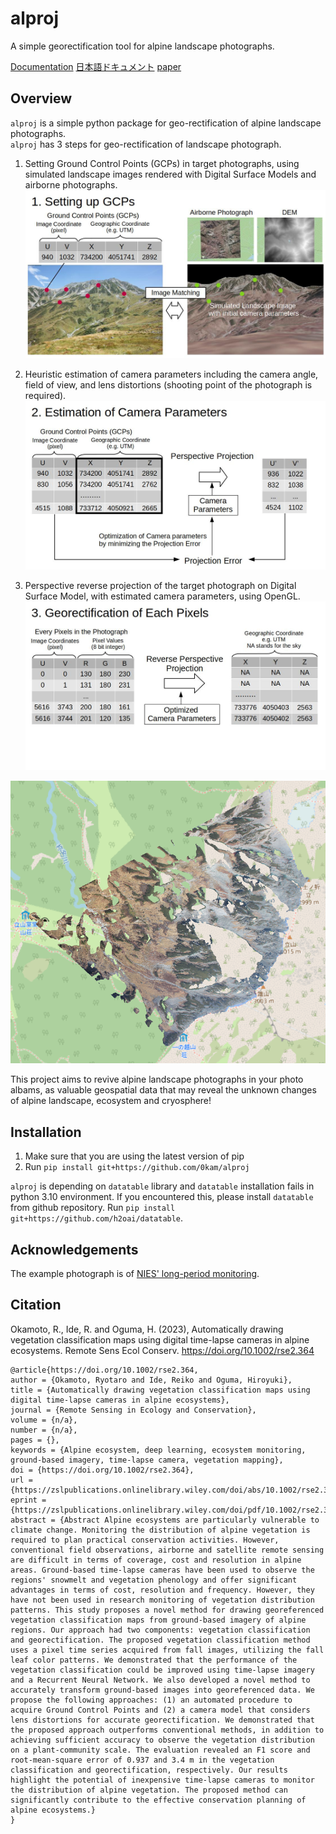 # alproj
A simple georectification tool for alpine landscape photographs.

[Documentation](https://alproj.readthedocs.io/en/latest/index.html)
[日本語ドキュメント](https://green-light.netlify.app/posts/usage_of_alproj/)
[paper](https://doi.org/10.1002/rse2.364)

## Overview
`alproj` is a simple python package for geo-rectification of alpine landscape photographs.   
`alproj` has 3 steps for geo-rectification of landscape photograph.  

1. Setting Ground Control Points (GCPs) in target photographs, using simulated landscape images rendered with Digital Surface Models and airborne photographs.
![](docs/_static/setting_up_gcps.jpg)

2. Heuristic estimation of camera parameters including the camera angle, field of view, and lens distortions (shooting point of the photograph is required).
![](docs/_static/estimation_of_camera_parameters.jpg)

3. Perspective reverse projection of the target photograph on Digital Surface Model, with estimated camera parameters, using OpenGL.
![](docs/_static/georectification.jpg)

![](docs/_static/ortho.png)

This project aims to revive alpine landscape photographs in your photo albams, as valuable geospatial data that may reveal the unknown changes of alpine landscape, ecosystem and cryosphere!

## Installation
1. Make sure that you are using the latest version of pip
2. Run `pip install git+https://github.com/0kam/alproj`

`alproj` is depending on `datatable` library and `datatable` installation fails in python 3.10 environment. If you encountered this, please install `datatable` from github repository. 
Run `pip install git+https://github.com/h2oai/datatable`.

## Acknowledgements
The example photograph is of [NIES' long-period monitoring](https://db.cger.nies.go.jp/gem/ja/mountain/station.html?id=2).   

## Citation
Okamoto, R., Ide, R. and Oguma, H. (2023), Automatically drawing vegetation classification maps using digital time-lapse cameras in alpine ecosystems. Remote Sens Ecol Conserv. https://doi.org/10.1002/rse2.364

```
@article{https://doi.org/10.1002/rse2.364,
author = {Okamoto, Ryotaro and Ide, Reiko and Oguma, Hiroyuki},
title = {Automatically drawing vegetation classification maps using digital time-lapse cameras in alpine ecosystems},
journal = {Remote Sensing in Ecology and Conservation},
volume = {n/a},
number = {n/a},
pages = {},
keywords = {Alpine ecosystem, deep learning, ecosystem monitoring, ground-based imagery, time-lapse camera, vegetation mapping},
doi = {https://doi.org/10.1002/rse2.364},
url = {https://zslpublications.onlinelibrary.wiley.com/doi/abs/10.1002/rse2.364},
eprint = {https://zslpublications.onlinelibrary.wiley.com/doi/pdf/10.1002/rse2.364},
abstract = {Abstract Alpine ecosystems are particularly vulnerable to climate change. Monitoring the distribution of alpine vegetation is required to plan practical conservation activities. However, conventional field observations, airborne and satellite remote sensing are difficult in terms of coverage, cost and resolution in alpine areas. Ground-based time-lapse cameras have been used to observe the regions' snowmelt and vegetation phenology and offer significant advantages in terms of cost, resolution and frequency. However, they have not been used in research monitoring of vegetation distribution patterns. This study proposes a novel method for drawing georeferenced vegetation classification maps from ground-based imagery of alpine regions. Our approach had two components: vegetation classification and georectification. The proposed vegetation classification method uses a pixel time series acquired from fall images, utilizing the fall leaf color patterns. We demonstrated that the performance of the vegetation classification could be improved using time-lapse imagery and a Recurrent Neural Network. We also developed a novel method to accurately transform ground-based images into georeferenced data. We propose the following approaches: (1) an automated procedure to acquire Ground Control Points and (2) a camera model that considers lens distortions for accurate georectification. We demonstrated that the proposed approach outperforms conventional methods, in addition to achieving sufficient accuracy to observe the vegetation distribution on a plant-community scale. The evaluation revealed an F1 score and root-mean-square error of 0.937 and 3.4 m in the vegetation classification and georectification, respectively. Our results highlight the potential of inexpensive time-lapse cameras to monitor the distribution of alpine vegetation. The proposed method can significantly contribute to the effective conservation planning of alpine ecosystems.}
}
```

